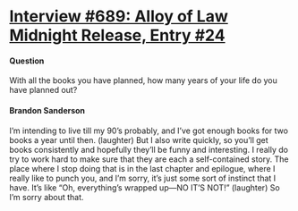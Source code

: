 # [Interview #689: Alloy of Law Midnight Release, Entry #24](https://www.theoryland.com/intvmain.php?i=689#24)

#### Question

With all the books you have planned, how many years of your life do you have planned out?

#### Brandon Sanderson

I’m intending to live till my 90’s probably, and I’ve got enough books for two books a year until then. (laughter) But I also write quickly, so you’ll get books consistently and hopefully they’ll be funny and interesting. I really do try to work hard to make sure that they are each a self-contained story. The place where I stop doing that is in the last chapter and epilogue, where I really like to punch you, and I’m sorry, it’s just some sort of instinct that I have. It’s like “Oh, everything’s wrapped up—NO IT’S NOT!” (laughter) So I’m sorry about that.

